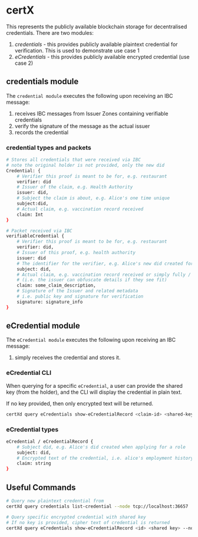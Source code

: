 # certX

This represents the publicly available blockchain storage for decentralised credentials.
There are two modules:

1. *credentials* - this provides publicly available plaintext credential for verification.
This is used to demonstrate use case 1
2. *eCredentials* - this provides publicly available encrypted credential (use case 2)

## credentials module

The `credential module` executes the following upon receiving an IBC message:

1. receives IBC messages from Issuer Zones containing verifiable credentials
2. verify the signature of the message as the actual issuer
3. records the credential

### credential types and packets

```sh
# Stores all credentials that were received via IBC
# note the original holder is not provided, only the new did
Credential: {
    # Verifier this proof is meant to be for, e.g. restaurant
    verifier: did
    # Issuer of the claim, e.g. Health Authority
    issuer: did,
    # Subject the claim is about, e.g. Alice's one time unique
    subject:did,
    # Actual claim, e.g. vaccination record received
    claim: Int 
}

# Packet received via IBC
verifiableCredential {
    # Verifier this proof is meant to be for, e.g. restaurant
    verifier: did,
    # Issuer of this proof, e.g. health authority
    issuer: did 
    # The identifier for the verifier, e.g. Alice's new did created for the restaurant
    subject: did,
    # Actual claim, e.g. vaccination record received or simply fully / partial / none
    # (i.e. the issuer can obfuscate details if they see fit)
    claim: some_claim_description,
    # Signature of the Issuer and related metadata
    # i.e. public key and signature for verification
    signature: signature_info 
}
```

## eCredential module

The `eCredential module` executes the following upon receiving an IBC message:

1. simply receives the credential and stores it.

### eCredential CLI

When querying for a specific `eCredential`, a user can provide the shared key (from the holder), and the CLI will display the credential in plain text.

If no key provided, then only encrypted text will be returned.

```sh
certXd query eCredentials show-eCredentialRecord <claim-id> <shared-key>
```

### eCredential types

```sh
eCredential / eCredentialRecord {
    # Subject did, e.g. Alice's did created when applying for a role
    subject: did,
    # Encrypted text of the credential, i.e. alice's employment history
    claim: string
}
```

## Useful Commands

```sh
# Query new plaintext credential from 
certXd query credentials list-credential --node tcp://localhost:36657

# Query specific encrypted credential with shared key
# If no key is provided, cipher text of credential is returned 
certXd query eCredentials show-eCredentialRecord <id> <shared key> --node tcp://localhost:36657
```
